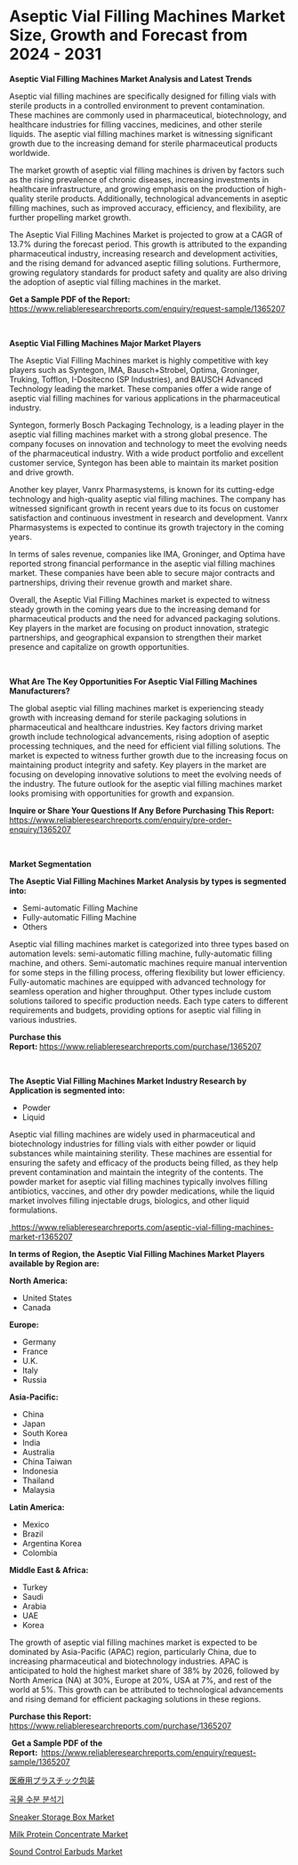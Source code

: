 <p><h1>Aseptic Vial Filling Machines Market Size, Growth and Forecast from 2024 - 2031</h1></p><p><strong>Aseptic Vial Filling Machines Market Analysis and Latest Trends</strong></p>
<p><p>Aseptic vial filling machines are specifically designed for filling vials with sterile products in a controlled environment to prevent contamination. These machines are commonly used in pharmaceutical, biotechnology, and healthcare industries for filling vaccines, medicines, and other sterile liquids. The aseptic vial filling machines market is witnessing significant growth due to the increasing demand for sterile pharmaceutical products worldwide.</p><p>The market growth of aseptic vial filling machines is driven by factors such as the rising prevalence of chronic diseases, increasing investments in healthcare infrastructure, and growing emphasis on the production of high-quality sterile products. Additionally, technological advancements in aseptic filling machines, such as improved accuracy, efficiency, and flexibility, are further propelling market growth. </p><p>The Aseptic Vial Filling Machines Market is projected to grow at a CAGR of 13.7% during the forecast period. This growth is attributed to the expanding pharmaceutical industry, increasing research and development activities, and the rising demand for advanced aseptic filling solutions. Furthermore, growing regulatory standards for product safety and quality are also driving the adoption of aseptic vial filling machines in the market.</p></p>
<p><strong>Get a Sample PDF of the Report:&nbsp;</strong> <a href="https://www.reliableresearchreports.com/enquiry/request-sample/1365207">https://www.reliableresearchreports.com/enquiry/request-sample/1365207</a></p>
<p>&nbsp;</p>
<p><strong>Aseptic Vial Filling Machines Major Market Players</strong></p>
<p><p>The Aseptic Vial Filling Machines market is highly competitive with key players such as Syntegon, IMA, Bausch+Strobel, Optima, Groninger, Truking, Tofflon, I-Dositecno (SP Industries), and BAUSCH Advanced Technology leading the market. These companies offer a wide range of aseptic vial filling machines for various applications in the pharmaceutical industry.</p><p>Syntegon, formerly Bosch Packaging Technology, is a leading player in the aseptic vial filling machines market with a strong global presence. The company focuses on innovation and technology to meet the evolving needs of the pharmaceutical industry. With a wide product portfolio and excellent customer service, Syntegon has been able to maintain its market position and drive growth.</p><p>Another key player, Vanrx Pharmasystems, is known for its cutting-edge technology and high-quality aseptic vial filling machines. The company has witnessed significant growth in recent years due to its focus on customer satisfaction and continuous investment in research and development. Vanrx Pharmasystems is expected to continue its growth trajectory in the coming years.</p><p>In terms of sales revenue, companies like IMA, Groninger, and Optima have reported strong financial performance in the aseptic vial filling machines market. These companies have been able to secure major contracts and partnerships, driving their revenue growth and market share.</p><p>Overall, the Aseptic Vial Filling Machines market is expected to witness steady growth in the coming years due to the increasing demand for pharmaceutical products and the need for advanced packaging solutions. Key players in the market are focusing on product innovation, strategic partnerships, and geographical expansion to strengthen their market presence and capitalize on growth opportunities.</p></p>
<p>&nbsp;</p>
<p><strong>What Are The Key Opportunities For Aseptic Vial Filling Machines Manufacturers?</strong></p>
<p><p>The global aseptic vial filling machines market is experiencing steady growth with increasing demand for sterile packaging solutions in pharmaceutical and healthcare industries. Key factors driving market growth include technological advancements, rising adoption of aseptic processing techniques, and the need for efficient vial filling solutions. The market is expected to witness further growth due to the increasing focus on maintaining product integrity and safety. Key players in the market are focusing on developing innovative solutions to meet the evolving needs of the industry. The future outlook for the aseptic vial filling machines market looks promising with opportunities for growth and expansion.</p></p>
<p><strong>Inquire or Share Your Questions If Any Before Purchasing This Report:</strong> <a href="https://www.reliableresearchreports.com/enquiry/pre-order-enquiry/1365207">https://www.reliableresearchreports.com/enquiry/pre-order-enquiry/1365207</a></p>
<p>&nbsp;</p>
<p><strong>Market Segmentation</strong></p>
<p><strong>The Aseptic Vial Filling Machines Market Analysis by types is segmented into:</strong></p>
<p><ul><li>Semi-automatic Filling Machine</li><li>Fully-automatic Filling Machine</li><li>Others</li></ul></p>
<p><p>Aseptic vial filling machines market is categorized into three types based on automation levels: semi-automatic filling machine, fully-automatic filling machine, and others. Semi-automatic machines require manual intervention for some steps in the filling process, offering flexibility but lower efficiency. Fully-automatic machines are equipped with advanced technology for seamless operation and higher throughput. Other types include custom solutions tailored to specific production needs. Each type caters to different requirements and budgets, providing options for aseptic vial filling in various industries.</p></p>
<p><strong>Purchase this Report:&nbsp;</strong><a href="https://www.reliableresearchreports.com/purchase/1365207">https://www.reliableresearchreports.com/purchase/1365207</a></p>
<p>&nbsp;</p>
<p><strong>The Aseptic Vial Filling Machines Market Industry Research by Application is segmented into:</strong></p>
<p><ul><li>Powder</li><li>Liquid</li></ul></p>
<p><p>Aseptic vial filling machines are widely used in pharmaceutical and biotechnology industries for filling vials with either powder or liquid substances while maintaining sterility. These machines are essential for ensuring the safety and efficacy of the products being filled, as they help prevent contamination and maintain the integrity of the contents. The powder market for aseptic vial filling machines typically involves filling antibiotics, vaccines, and other dry powder medications, while the liquid market involves filling injectable drugs, biologics, and other liquid formulations.</p></p>
<p><a href="https://www.reliableresearchreports.com/aseptic-vial-filling-machines-market-r1365207">&nbsp;https://www.reliableresearchreports.com/aseptic-vial-filling-machines-market-r1365207</a></p>
<p><strong>In terms of Region, the Aseptic Vial Filling Machines Market Players available by Region are:</strong></p>
<p>
    <p> <strong> North America: </strong>
        <ul>
            <li>United States</li>
            <li>Canada</li>
        </ul>
        </p> 
    <p> <strong> Europe: </strong>
        <ul>
            <li>Germany</li>
            <li>France</li>
            <li>U.K.</li>
            <li>Italy</li>
            <li>Russia</li>
        </ul>
        </p> 
    <p> <strong> Asia-Pacific: </strong>
        <ul>
            <li>China</li>
            <li>Japan</li>
            <li>South Korea</li>
            <li>India</li>
            <li>Australia</li>
            <li>China Taiwan</li>
            <li>Indonesia</li>
            <li>Thailand</li>
            <li>Malaysia</li>
        </ul>
        </p> 
    <p> <strong> Latin America: </strong>
        <ul>
            <li>Mexico</li>
            <li>Brazil</li>
            <li>Argentina Korea</li>
            <li>Colombia</li>
        </ul>
        </p> 
    <p> <strong> Middle East & Africa: </strong>
        <ul>
            <li>Turkey</li>
            <li>Saudi</li>
            <li>Arabia</li>
            <li>UAE</li>
            <li>Korea</li>
        </ul>
    </p>
    </p>
<p><p>The growth of aseptic vial filling machines market is expected to be dominated by Asia-Pacific (APAC) region, particularly China, due to increasing pharmaceutical and biotechnology industries. APAC is anticipated to hold the highest market share of 38% by 2026, followed by North America (NA) at 30%, Europe at 20%, USA at 7%, and rest of the world at 5%. This growth can be attributed to technological advancements and rising demand for efficient packaging solutions in these regions.</p></p>
<p><strong>Purchase this Report: </strong><a href="https://www.reliableresearchreports.com/purchase/1365207">https://www.reliableresearchreports.com/purchase/1365207</a></p>
<p>&nbsp;<strong>Get a Sample PDF of the Report:&nbsp;&nbsp;</strong><a href="https://www.reliableresearchreports.com/enquiry/request-sample/1365207">https://www.reliableresearchreports.com/enquiry/request-sample/1365207</a></p>
<p><strong></strong></p>
<p><p><a href="https://medium.com/@jerrycurtis23/%E5%8C%BB%E7%99%82%E7%94%A8%E3%83%97%E3%83%A9%E3%82%B9%E3%83%81%E3%83%83%E3%82%AF%E5%8C%85%E8%A3%85%E3%81%AE%E5%B8%82%E5%A0%B4%E8%AA%BF%E6%9F%BB%E5%A0%B1%E5%91%8A%E6%9B%B8-%E3%81%9D%E3%81%AE%E6%AD%B4%E5%8F%B2%E3%81%A82031%E5%B9%B4%E3%81%BE%E3%81%A7%E3%81%AE%E4%BA%88%E6%B8%AC-2663f82522ab">医療用プラスチック包装</a></p><p><a href="https://medium.com/@hermanokutneva7878567/%EA%B3%A1%EB%AC%BC-%EC%88%98%EB%B6%84-%EB%B6%84%EC%84%9D%EA%B8%B0-%EC%8B%9C%EC%9E%A5-%EC%9C%A0%ED%98%95-%EC%9D%91%EC%9A%A9-%EB%B0%8F-%EC%A7%80%EB%A6%AC%EC%97%90-%EB%94%B0%EB%A5%B8-%EC%B2%A0%EC%A0%80%ED%95%9C-%ED%8F%89%EA%B0%80-8a8a306ebf11">곡물 수분 분석기</a></p><p><a href="https://www.linkedin.com/pulse/analyzing-sneaker-storage-box-market-dynamics-growth-drivers-forecasted-oqkkf">Sneaker Storage Box Market</a></p><p><a href="https://github.com/derrinmiltonellis35gcl/Market-Research-Report-List-3/blob/main/milk-protein-concentrate-market.md">Milk Protein Concentrate Market</a></p><p><a href="https://www.linkedin.com/pulse/sound-control-earbuds-market-size-growth-industry-analysis-segmentation-vwvlf">Sound Control Earbuds Market</a></p></p>